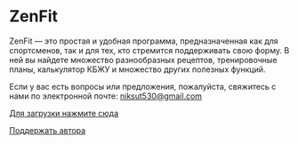 # ZenFit
ZenFit — это простая и удобная программа, предназначенная как для спортсменов, так и для тех, кто стремится поддерживать свою форму. В ней вы найдете множество разнообразных рецептов, тренировочные планы, калькулятор КБЖУ и множество других полезных функций. 

Если у вас есть вопросы или предложения, пожалуйста, свяжитесь с нами по электронной почте: niksut530@gmail.com

[Для загрузки нажмите сюда](https://github.com/nik-company/ZenFit/releases)

[Поддержать автора](https://www.donationalerts.com/r/sutyagin_nikita)
